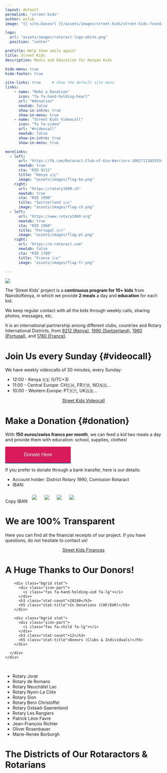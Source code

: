 ```yaml
---
layout: default
permalink: "street-kids"
author: eclub
image: "{{ site.baseurl }}/assets/images/street-kids/street-kids-foundation.png"

logo:
  url: "assets/images/rotaract-logo-white.png"
  position: "center"

pretitle: Help them smile again!
title: Street Kids
description: Meals and Education for Kenyan Kids

hide-menu: true
hide-footer: true

site-links: true     # show the default site menu
links:
    - name: "Make a Donation"
      icon: "fa fa-hand-holding-heart"
      url: "#donation"
      newtab: false
      show-in-intro: true
      show-in-menu: true
    - name: "Street Kids Videocall"
      icon: "fa fa-video"
      url: "#videocall"
      newtab: false
      show-in-intro: true
      show-in-menu: true

morelinks:
  - left:
      url: "https://fb.com/Rotaract-Club-of-Eco-Warriors-106271138555346"
      newtab: true
      cta: "RID 9212"
      title: "Kenya 🇰🇪"
      image: "assets/images/flag-ke.png"
    right:
      url: "https://rotary1990.ch"
      newtab: true
      cta: "RID 1990"
      title: "Switzerland 🇨🇭"
      image: "assets/images/flag-ch.png"
  - left:
      url: "https://www.rotary1960.org"
      newtab: true
      cta: "RID 1960"
      title: "Portugal 🇵🇹"
      image: "assets/images/flag-pt.png"
    right:
      url: "https://e-rotaract.com"
      newtab: false
      cta: "RID 1780"
      title: "France 🇫🇷"
      image: "assets/images/flag-fr.png"

---
```




![]({{site.baseurl}}/assets/images/street-kids/cover.png)

The 'Street Kids' project is a <b>continuous program for 10+ kids</b> from Nairobi/Kenya, in which we provide <b>2 meals</b> a day and <b>education</b> for each kid.

We keep regular contact with all the kids through weekly calls, sharing photos, messages, etc.

It is an international partnership among different clubs, countries and Rotary International Districts, from [9212 (Kenya)](https://fb.com/Rotaract-Club-of-Eco-Warriors-106271138555346), [1990 (Switzerland)](https://rotary1990.ch), [1960 (Portugal)](https://www.rotary1960.org), and [1780 (France)](https://e-rotaract.com).



# Join Us every Sunday {#videocall}

We have weekly videocalls of 30 minutes, every Sunday:
- 12:00 - Kenya 🇰🇪 (UTC+3)
- 11:00 - Central Europe: CH🇨🇭, FR🇫🇷, NO🇳🇴...
- 10:00 - Western Europe: PT🇵🇹, UK🇬🇧...

<p style="text-align: center;">
  <a href="{{site.baseurl}}/street-kids/call" target="_blank" class="button button-primary">
    <i class="fa fa-video fa-lg"></i> Street Kids Videocall
  </a>
</p>



# Make a Donation {#donation}

With <b>150 euros/swiss francs per month</b>, we can feed a kid two meals a day and provide them with education: school, supplies, clothes!

<a style="background: #d91b5c;color: #fff;text-decoration: none;font-family: Verdana,sans-serif;display: inline-block;font-size: 16px;padding: 17px 60px;-webkit-border-radius: 2px;-moz-border-radius: 2px;border-radius: 2px;box-shadow: 0 2px 0 0 #1f5a89;text-shadow: 0 1px rgba(0, 0, 0, 0.3);" href="https://donorbox.org/street-kids-rotaract?default_interval=o">
  <i class="fas fa-hand-holding-usd"></i>
  Donate Here
</a>

If you prefer to donate through a bank transfer, here is our details:
- Account holder: District Rotary 1990, Comission Rotaract
- IBAN:

<input id="iban" value="CH30 8080 8003 8478 5531 6" type="text" style="position: fixed; bottom: 0; right: 0; opacity: 0; transform: scale(0);" />
<a onclick="copyEvent('iban')" class="button">
  <i class="fa fa-copy fa-lg"></i> Copy IBAN
</a>
<script>
  document.write(document.getElementById('iban').value)
</script>

<script>
function copyEvent(id) {
  $("#"+id).select();
  document.execCommand("copy");
}
</script>

<style>
  img.half {
    max-width: 49% !important;
    padding: 10px;
  }

  @media only screen and (max-width:768px) {
    img.half {
      max-width: 100% !important;
    }
  }
</style>

<img class="half" src="{{site.baseurl}}/assets/images/street-kids/pack-1.png">
<img class="half" src="{{site.baseurl}}/assets/images/street-kids/pack-2.png">
<img class="half" src="{{site.baseurl}}/assets/images/street-kids/pack-3.png">
<img class="half" src="{{site.baseurl}}/assets/images/street-kids/pack-4.png">



# We are 100% Transparent

Here you can find all the financial receipts of our project. If you have questions, do not hesitate to contact us!

<p style="text-align: center;">
  <a href="https://www.dropbox.com/sh/iw2gokqs1dj3cig/AAAv_yq9HUx46d1n5YmXcKbha?dl=0" target="_blank" class="button button-success">
    <i class="fab fa-dropbox fa-lg"></i> Street Kids Finances
  </a>
</p>



# A Huge Thanks to Our Donors!

<section id="stats">
  <div class="row">
    <div class="col-twelve">
      <div class="block-1-2 block-tab-1-2 block-mob-full stats-list">

        <div class="bgrid stat">
          <div class="icon-part">
            <i class="fas fa-hand-holding-usd fa-lg"></i>
          </div>
          <h3 class="stat-count">28240</h3>
          <h5 class="stat-title">In Donations (CHF/EUR)</h5>
        </div>

        <div class="bgrid stat">
          <div class="icon-part">
            <i class="fas fa-child fa-lg"></i>
          </div>
          <h3 class="stat-count">12</h3>
          <h5 class="stat-title">Donors (Clubs & Individuals)</h5>
        </div>

      </div>
    </div>
  </div>
</section>

<br>

- Rotary Jorat <a href="https://jorat.rotary1990.ch/fr" target="_blank"><i class="fas fa-external-link-alt fa-xs"></i></a>
- Rotary de Romans <a href="https://rotaryromans.com" target="_blank"><i class="fas fa-external-link-alt fa-xs"></i></a>
- Rotary Neuchâtel Lac <a href="https://neuchatel-lac.rotary1990.ch/fr" target="_blank"><i class="fas fa-external-link-alt fa-xs"></i></a>
- Rotary Nyon-La Côte <a href="https://nyon-la-cote.rotary1990.ch/fr" target="_blank"><i class="fas fa-external-link-alt fa-xs"></i></a>
- Rotary Sion <a href="https://sion.rotary1990.ch/fr" target="_blank"><i class="fas fa-external-link-alt fa-xs"></i></a>
- Rotary Bern Christoffel <a href="https://bern-christoffel.rotary1990.ch/fr" target="_blank"><i class="fas fa-external-link-alt fa-xs"></i></a>
- Rotary Gstaad-Saanenland <a href="https://gstaad-saanenland.rotary1990.ch/fr" target="_blank"><i class="fas fa-external-link-alt fa-xs"></i></a>
- Rotary Les Rangiers <a href="https://les-rangiers.rotary1990.ch/fr" target="_blank"><i class="fas fa-external-link-alt fa-xs"></i></a>
- Patrick Léon Favre
- Jean-François Richter
- Oliver Rosenbauer
- Marie-Renée Borburgh



# The Districts of Our Rotaractors & Rotarians
